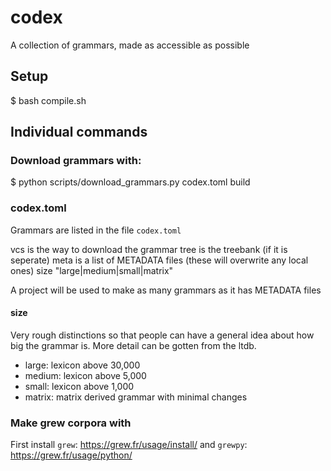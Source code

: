 # codex
A collection of grammars, made as accessible as possible



## Setup

$ bash compile.sh


## Individual commands

### Download grammars with:

$ python scripts/download_grammars.py codex.toml build

### codex.toml

Grammars are listed in the file `codex.toml`

vcs is the way to download the grammar
tree is the treebank (if it is seperate)
meta is a list of METADATA files (these will overwrite any local ones)
size "large|medium|small|matrix"

A project will be used to make as many grammars as it has METADATA files

#### size

Very rough distinctions so that people can have a general idea about how big the grammar is.  More detail can be gotten from the ltdb.

* large: lexicon above 30,000
* medium: lexicon above 5,000
* small: lexicon above 1,000 
* matrix: matrix derived grammar with minimal changes

### Make grew corpora with

First install `grew`: https://grew.fr/usage/install/
and `grewpy`: https://grew.fr/usage/python/


